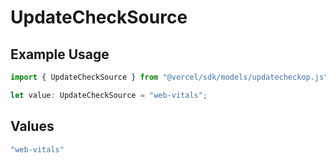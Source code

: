 # UpdateCheckSource

## Example Usage

```typescript
import { UpdateCheckSource } from "@vercel/sdk/models/updatecheckop.js";

let value: UpdateCheckSource = "web-vitals";
```

## Values

```typescript
"web-vitals"
```